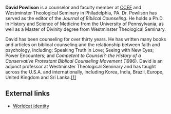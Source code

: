 **David Powlison** is a counselor and faculty member at
[CCEF](CCEF "CCEF") and Westminster Theological Seminary in
Philadelphia, PA. Dr. Powlison has served as the editor of the
*Journal of Biblical Counseling*. He holds a Ph.D. in History and
Science of Medicine from the University of Pennsylvania, as well as
a Master of Divinity degree from Westminster Theological Seminary.

David has been counseling for over thirty years. He has written
many books and articles on biblical counseling and the relationship
between faith and psychology, including: Speaking Truth in Love;
Seeing with New Eyes; Power Encounters; and
*Competent to Counsel?: the History of a Conservative Protestant Biblical Counseling Movement*
(1996). David is an adjunct professor at Westminster Theological
Seminary and has taught across the U.S.A. and internationally,
including Korea, India, Brazil, Europe, United Kingdom and Sri
Lanka.[[1]](http://www.ccef.org/speakers)

## External links

-   [Worldcat identity](http://www.worldcat.org/identities/lccn-n2002-89985)